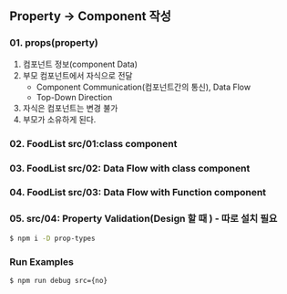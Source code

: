## Property -> Component 작성

### 01. props(property)
1. 컴포넌트 정보(component Data)
2. 부모 컴포넌트에서 자식으로 전달 
   - Component Communication(컴포넌트간의 통신), Data Flow
   - Top-Down Direction 
3. 자식은 컴포넌트는 변경 불가
4. 부모가 소유하게 된다. 

### 02. FoodList src/01:class component
### 03. FoodList src/02: Data Flow with class component 
### 04. FoodList src/03: Data Flow with Function component
### 05. src/04: Property Validation(Design 할 때 ) -  따로 설치 필요 
   ```bash
   $ npm i -D prop-types 
   ```




### Run Examples
```bash
$ npm run debug src={no}
```
